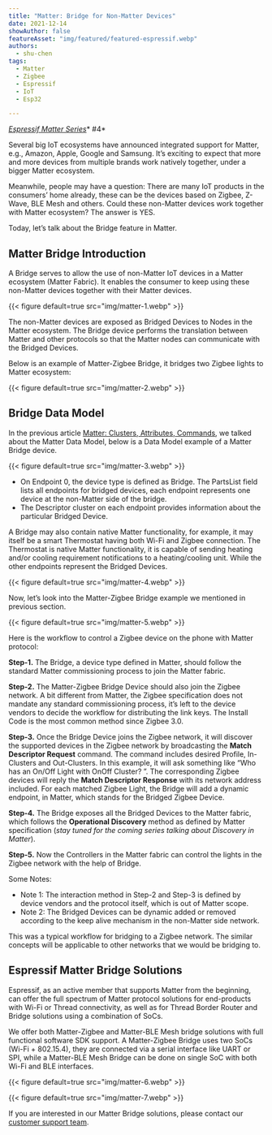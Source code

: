 ```yaml
---
title: "Matter: Bridge for Non-Matter Devices"
date: 2021-12-14
showAuthor: false
featureAsset: "img/featured/featured-espressif.webp"
authors:
  - shu-chen
tags:
  - Matter
  - Zigbee
  - Espressif
  - IoT
  - Esp32

---
```

[*Espressif Matter Series*](/matter-38ccf1d60bcd)* #4*

Several big IoT ecosystems have announced integrated support for Matter, e.g., Amazon, Apple, Google and Samsung. It’s exciting to expect that more and more devices from multiple brands work natively together, under a bigger Matter ecosystem.

Meanwhile, people may have a question: There are many IoT products in the consumers’ home already, these can be the devices based on Zigbee, Z-Wave, BLE Mesh and others. Could these non-Matter devices work together with Matter ecosystem? The answer is YES.

Today, let’s talk about the Bridge feature in Matter.

## Matter Bridge Introduction

A Bridge serves to allow the use of non-Matter IoT devices in a Matter ecosystem (Matter Fabric). It enables the consumer to keep using these non-Matter devices together with their Matter devices.

{{< figure
    default=true
    src="img/matter-1.webp"
    >}}

The non-Matter devices are exposed as Bridged Devices to Nodes in the Matter ecosystem. The Bridge device performs the translation between Matter and other protocols so that the Matter nodes can communicate with the Bridged Devices.

Below is an example of Matter-Zigbee Bridge, it bridges two Zigbee lights to Matter ecosystem:

{{< figure
    default=true
    src="img/matter-2.webp"
    >}}

## Bridge Data Model

In the previous article [Matter: Clusters, Attributes, Commands](/matter-clusters-attributes-commands-82b8ec1640a0), we talked about the Matter Data Model, below is a Data Model example of a Matter Bridge device.

{{< figure
    default=true
    src="img/matter-3.webp"
    >}}

- On Endpoint 0, the device type is defined as Bridge. The PartsList field lists all endpoints for bridged devices, each endpoint represents one device at the non-Matter side of the bridge.
- The Descriptor cluster on each endpoint provides information about the particular Bridged Device.

A Bridge may also contain native Matter functionality, for example, it may itself be a smart Thermostat having both Wi-Fi and Zigbee connection. The Thermostat is native Matter functionality, it is capable of sending heating and/or cooling requirement notifications to a heating/cooling unit. While the other endpoints represent the Bridged Devices.

{{< figure
    default=true
    src="img/matter-4.webp"
    >}}

Now, let’s look into the Matter-Zigbee Bridge example we mentioned in previous section.

{{< figure
    default=true
    src="img/matter-5.webp"
    >}}

Here is the workflow to control a Zigbee device on the phone with Matter protocol:

__Step-1.__  The Bridge, a device type defined in Matter, should follow the standard Matter commissioning process to join the Matter fabric.

__Step-2.__  The Matter-Zigbee Bridge Device should also join the Zigbee network. A bit different from Matter, the Zigbee specification does not mandate any standard commissioning process, it’s left to the device vendors to decide the workflow for distributing the link keys. The Install Code is the most common method since Zigbee 3.0.

__Step-3.__  Once the Bridge Device joins the Zigbee network, it will discover the supported devices in the Zigbee network by broadcasting the __Match Descriptor Request__  command. The command includes desired Profile, In-Clusters and Out-Clusters. In this example, it will ask something like “Who has an On/Off Light with OnOff Cluster? ”. The corresponding Zigbee devices will reply the __Match Descriptor Response__  with its network address included. For each matched Zigbee Light, the Bridge will add a dynamic endpoint, in Matter, which stands for the Bridged Zigbee Device.

__Step-4.__  The Bridge exposes all the Bridged Devices to the Matter fabric, which follows the __Operational Discovery__  method as defined by Matter specification (*stay tuned for the coming series talking about Discovery in Matter*).

__Step-5.__  Now the Controllers in the Matter fabric can control the lights in the Zigbee network with the help of Bridge.

Some Notes:

- Note 1: The interaction method in Step-2 and Step-3 is defined by device vendors and the protocol itself, which is out of Matter scope.
- Note 2: The Bridged Devices can be dynamic added or removed according to the keep alive mechanism in the non-Matter side network.

This was a typical workflow for bridging to a Zigbee network. The similar concepts will be applicable to other networks that we would be bridging to.

## Espressif Matter Bridge Solutions

Espressif, as an active member that supports Matter from the beginning, can offer the full spectrum of Matter protocol solutions for end-products with Wi-Fi or Thread connectivity, as well as for Thread Border Router and Bridge solutions using a combination of SoCs.

We offer both Matter-Zigbee and Matter-BLE Mesh bridge solutions with full functional software SDK support. A Matter-Zigbee Bridge uses two SoCs (Wi-Fi + 802.15.4), they are connected via a serial interface like UART or SPI, while a Matter-BLE Mesh Bridge can be done on single SoC with both Wi-Fi and BLE interfaces.

{{< figure
    default=true
    src="img/matter-6.webp"
    >}}

{{< figure
    default=true
    src="img/matter-7.webp"
    >}}

If you are interested in our Matter Bridge solutions, please contact our [customer support team](https://www.espressif.com/en/contact-us/sales-questions).
